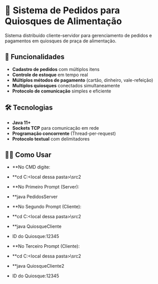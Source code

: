 # 🍔 Sistema de Pedidos para Quiosques de Alimentação

Sistema distribuído cliente-servidor para gerenciamento de pedidos e pagamentos em quiosques de praça de alimentação.

## 📌 Funcionalidades

- **Cadastro de pedidos** com múltiplos itens
- **Controle de estoque** em tempo real
- **Múltiplos métodos de pagamento** (cartão, dinheiro, vale-refeição)
- **Multiplos quiosques** conectados simultaneamente
- **Protocolo de comunicação** simples e eficiente

## 🛠 Tecnologias

- **Java 11+**
- **Sockets TCP** para comunicação em rede
- **Programação concorrente** (Thread-per-request)
- **Protocolo textual** com delimitadores

## 👨‍💻 Como Usar

- **No CMD digite:
- **cd C:\<local dessa pasta>\src2
- **No Primeiro Prompt (Server):
- **java PedidosServer

- **No Segundo Prompt (Cliente):
- **cd C:\<local dessa pasta>\src2
- **java QuiosqueCliente
- ID do Quiosque:12345

- **No Terceiro Prompt (Cliente):
- **cd C:\<local dessa pasta>\src2
- **java QuiosqueCliente2
- ID do Quiosque:12345

